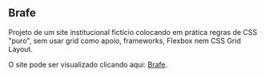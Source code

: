 ## Brafe

Projeto de um site institucional fictício colocando em prática regras de CSS "puro", sem usar grid como apoio, frameworks, Flexbox nem CSS Grid Layout.

O site pode ser visualizado clicando aqui: [Brafe](https://devrodrigues.github.io/brafe/).
